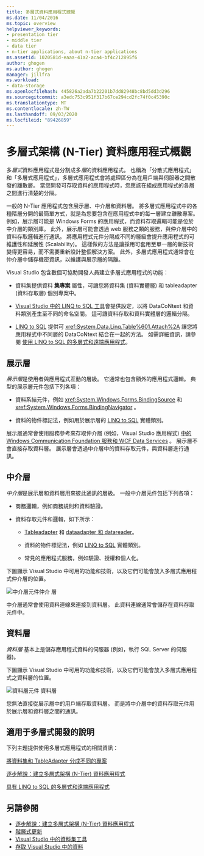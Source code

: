 ```yaml
---
title: 多層式資料應用程式總覽
ms.date: 11/04/2016
ms.topic: overview
helpviewer_keywords:
- presentation tier
- middle tier
- data tier
- n-tier applications, about n-tier applications
ms.assetid: 1020581d-eaaa-41a2-aca4-bf4c212895f6
author: ghogen
ms.author: ghogen
manager: jillfra
ms.workload:
- data-storage
ms.openlocfilehash: 445826a2ada7b22201b7dd82948bc8bd5dd3d296
ms.sourcegitcommit: a3edc753c951f317b67ce294cd2fc74f0c45390c
ms.translationtype: MT
ms.contentlocale: zh-TW
ms.lasthandoff: 09/03/2020
ms.locfileid: "89426859"
---
```

# <a name="n-tier-data-applications-overview"></a>多層式架構 (N-Tier) 資料應用程式概觀
多*層式*資料應用程式是分割成多*層*的資料應用程式。 也稱為「分散式應用程式」和「多層式應用程式」，多層式應用程式會將處理區分為在用戶端與伺服器之間散發的離散層。 當您開發可存取資料的應用程式時，您應該在組成應用程式的各層之間進行清楚的分隔。

一般的 N-Tier 應用程式包含展示層、中介層和資料層。 將多層式應用程式中的各種階層分開的最簡單方式，就是為您要包含在應用程式中的每一層建立離散專案。 例如，展示層可能是 Windows Forms 的應用程式，而資料存取邏輯可能是位於中介層的類別庫。 此外，展示層可能會透過 web 服務之類的服務，與仲介層中的資料存取邏輯進行通訊。 將應用程式元件分隔成不同的層級會提升應用程式的可維護性和延展性 (Scalability)。 這樣做的方法是讓採用可套用至單一層的新技術變得更容易，而不需要重新設計整個解決方案。 此外，多層式應用程式通常會在仲介層中儲存機密資訊，以維護與展示層的隔離。

Visual Studio 包含數個可協助開發人員建立多層式應用程式的功能：

- 資料集提供資料 **集專案** 屬性，可讓您將資料集 (資料實體層) 和 tableadapter (資料存取層) 個別專案中。

- [Visual Studio 中的 LINQ to SQL 工具](../data-tools/linq-to-sql-tools-in-visual-studio2.md)會提供設定，以將 DataCoNtext 和資料類別產生至不同的命名空間。 這可讓資料存取和資料實體層的邏輯分隔。

- [LINQ to SQL](/dotnet/framework/data/adonet/sql/linq/index) 提供可 <xref:System.Data.Linq.Table%601.Attach%2A> 讓您將應用程式中不同層的 DataCoNtext 結合在一起的方法。 如需詳細資訊，請參閱 [使用 LINQ to SQL 的多層式和遠端應用程式](/dotnet/framework/data/adonet/sql/linq/n-tier-and-remote-applications-with-linq-to-sql)。

## <a name="presentation-tier"></a>展示層
*展示層*是使用者與應用程式互動的層級。 它通常也包含額外的應用程式邏輯。 典型的展示層元件包括下列各項：

- 資料系結元件，例如 <xref:System.Windows.Forms.BindingSource> 和 <xref:System.Windows.Forms.BindingNavigator> 。

- 資料的物件標記法，例如用於展示層的 [LINQ to SQL](/dotnet/framework/data/adonet/sql/linq/index) 實體類別。

展示層通常會使用服務參考來存取仲介層 (例如，Visual Studio 應用程式) [中的 Windows Communication Foundation 服務和 WCF Data Services](../data-tools/windows-communication-foundation-services-and-wcf-data-services-in-visual-studio.md) 。 展示層不會直接存取資料層。 展示層會透過中介層中的資料存取元件，與資料層進行通訊。

## <a name="middle-tier"></a>中介層
*中介層*是展示層和資料層用來彼此通訊的層級。 一般中介層元件包括下列各項：

- 商務邏輯，例如商務規則和資料驗證。

- 資料存取元件和邏輯，如下所示：

  - [Tableadapter](create-and-configure-tableadapters.md) 和 [dataadapter 和 datareader](/dotnet/framework/data/adonet/dataadapters-and-datareaders)。

  - 資料的物件標記法，例如 [LINQ to SQL](/dotnet/framework/data/adonet/sql/linq/index) 實體類別。

  - 常見的應用程式服務，例如驗證、授權和個人化。

下圖顯示 Visual Studio 中可用的功能和技術，以及它們可能會放入多層式應用程式仲介層的位置。

![中介層元件仲介 ](../data-tools/media/ntiermid.png) 層

中介層通常會使用資料連線來連接到資料層。 此資料連線通常會儲存在資料存取元件中。

## <a name="data-tier"></a>資料層
*資料層* 基本上是儲存應用程式資料的伺服器 (例如，執行 SQL Server 的伺服器)。

下圖顯示 Visual Studio 中可用的功能和技術，以及它們可能會放入多層式應用程式之資料層的位置。

![資料層元件 ](../data-tools/media/ntierdatatier.png) 資料層

您無法直接從展示層中的用戶端存取資料層。 而是將中介層中的資料存取元件用於展示層和資料層之間的通訊。

## <a name="help-for-n-tier-development"></a>適用于多層式開發的說明
下列主題提供使用多層式應用程式的相關資訊：

[將資料集和 TableAdapter 分成不同的專案](../data-tools/separate-datasets-and-tableadapters-into-different-projects.md)

[逐步解說：建立多層式架構 (N-Tier) 資料應用程式](../data-tools/walkthrough-creating-an-n-tier-data-application.md)

[具有 LINQ to SQL 的多層式和遠端應用程式](/dotnet/framework/data/adonet/sql/linq/n-tier-and-remote-applications-with-linq-to-sql)

## <a name="see-also"></a>另請參閱

- [逐步解說：建立多層式架構 (N-Tier) 資料應用程式](../data-tools/walkthrough-creating-an-n-tier-data-application.md)
- [階層式更新](../data-tools/hierarchical-update.md)
- [Visual Studio 中的資料集工具](../data-tools/dataset-tools-in-visual-studio.md)
- [存取 Visual Studio 中的資料](../data-tools/accessing-data-in-visual-studio.md)
